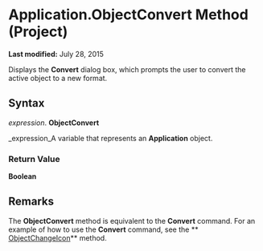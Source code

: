 
# Application.ObjectConvert Method (Project)

 **Last modified:** July 28, 2015

Displays the  **Convert** dialog box, which prompts the user to convert the active object to a new format.

## Syntax

 _expression_. **ObjectConvert**

 _expression_A variable that represents an  **Application** object.


### Return Value

 **Boolean**


## Remarks

The  **ObjectConvert** method is equivalent to the **Convert** command. For an example of how to use the **Convert** command, see the ** [ObjectChangeIcon](8153748e-9b46-5d57-eaaf-0f09564c55e4.md)** method.

